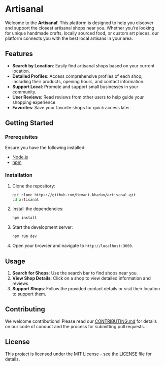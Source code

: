 # Artisanal

Welcome to the **Artisanal**! This platform is designed to help you discover and support the closest artisanal shops near you. Whether you're looking for unique handmade crafts, locally sourced food, or custom art pieces, our platform connects you with the best local artisans in your area.

## Features

- **Search by Location**: Easily find artisanal shops based on your current location.
- **Detailed Profiles**: Access comprehensive profiles of each shop, including their products, opening hours, and contact information.
- **Support Local**: Promote and support small businesses in your community.
- **User Reviews**: Read reviews from other users to help guide your shopping experience.
- **Favorites**: Save your favorite shops for quick access later.

## Getting Started

### Prerequisites

Ensure you have the following installed:

- [Node.js](https://nodejs.org/)
- [npm](https://www.npmjs.com/)

### Installation

1. Clone the repository:

   ```bash
   git clone https://github.com/Hemant-khadun/artisanal.git
   cd artisanal
   ```

2. Install the dependencies:

   ```bash
   npm install
   ```

3. Start the development server:

   ```bash
   npm run dev
   ```

4. Open your browser and navigate to `http://localhost:3000`.

## Usage

1. **Search for Shops**: Use the search bar to find shops near you.
2. **View Shop Details**: Click on a shop to view detailed information and reviews.
3. **Support Shops**: Follow the provided contact details or visit their location to support them.

## Contributing

We welcome contributions! Please read our [CONTRIBUTING.md](CONTRIBUTING.md) for details on our code of conduct and the process for submitting pull requests.

## License

This project is licensed under the MIT License - see the [LICENSE](LICENSE) file for details.
